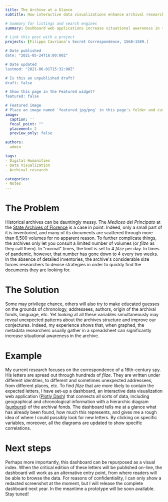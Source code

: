 ```yaml
---
title: The Archive at a Glance
subtitle: How interactive data visualizations enhance archival research

# Summary for listings and search engines
summary: Dashboard web applications increase situational awareness in the archive, ultimately improving the latter's accessibility and researchers' productivity.

# Link this post with a project
projects: [Filippo Cavriana's Secret Correspondence, 1568—1589.]

# Date published
date: "2021-05-24T16:00:00Z"

# Date updated
lastmod: "2021-06-01T15:32:00Z"

# Is this an unpublished draft?
draft: false

# Show this page in the Featured widget?
featured: false

# Featured image
# Place an image named `featured.jpg/png` in this page's folder and customize its options here.
image:
  caption: ''
  focal_point: ""
  placement: 2
  preview_only: false

authors:
- admin

tags:
- Digital Humanities
- Data Visualization
- Archival research

categories:
- Notes
---
```


# The Problem 
Historical archives can be dauntingly messy. The *Mediceo del Principato* at the [State Archives of Florence](https://www.archiviodistato.firenze.it/asfi/home) is a case in point. Indeed, only a small part of it is inventoried, and many of its documents are scattered through more than 6,500 volumes for no apparent reason. To further complicate things, the archives only let you consult a limited number of volumes (or *filze* as they call them). In "normal" times, the limit is set to 4 *filze* per day. In times of pandemic, however, that number has gone down to 4 every two weeks. In the absence of detailed inventories, the archive's considerable size forces researchers to devise strategies in order to quickly find the documents they are looking for.

# The Solution
Some may privilege chance, others will also try to make educated guesses on the grounds of chronology, addressees, authors, origin of the archival fonds, language, etc. Yet *looking* at all these variables simultaneously may reveal unexpected patterns about the archives structure and improve our conjectures. Indeed, my experience shows that, when graphed, the metadata researchers usually gather in a spreadsheet can significantly increase situational awareness in the archive.

# Example
My current research focuses on the correspondence of a 16th-century spy. His letters are spread out through hundreds of *filze*. They are written under different identities, to different and sometimes unexpected addressees, from different places, etc. To find *filze* that are more likely to contain the expected letters, I have set-up a dashboard, an interactive data visualization web application ([Plotly Dash](https://plotly.com/dash/)) that connects all sorts of data, including geographical and chronological information with a hierarchic diagram ([sunburst](https://datavizproject.com/data-type/sunburst-diagram/)) of the archival fonds. The dashboard tells me at a glance what has already been found, how much this represents, and gives me a rough idea of where I could possibly look for new letters. By clicking on specific variables, moreover, all the diagrams are updated to show specific correlations.

# Next steps
Perhaps more importantly, this dashboard can be repurposed as a visual index. When the critical edition of these letters will be published on-line, the dashboard will work as an alternative entry point, from where readers will be able to browse the data. For reasons of confidentiality, I can only show a redacted screenshot at the moment, but I will release the complete dashboard next year. In the meantime a prototype will be soon available. Stay tuned!